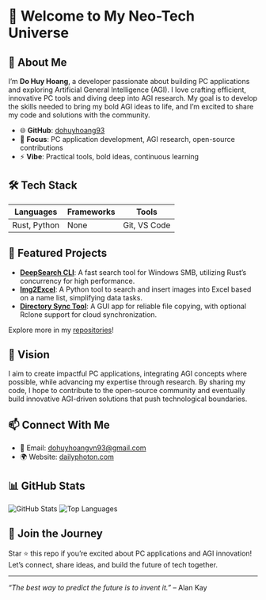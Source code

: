 # 👋 Welcome to My Neo-Tech Universe

## 🚀 About Me

I’m **Do Huy Hoang**, a developer passionate about building PC applications and exploring Artificial General Intelligence (AGI). I love crafting efficient, innovative PC tools and diving deep into AGI research. My goal is to develop the skills needed to bring my bold AGI ideas to life, and I’m excited to share my code and solutions with the community.

- 🌐 **GitHub**: [dohuyhoang93](https://github.com/dohuyhoang93)
- 💼 **Focus**: PC application development, AGI research, open-source contributions
- ⚡ **Vibe**: Practical tools, bold ideas, continuous learning

## 🛠️ Tech Stack

| **Languages** | **Frameworks** | **Tools** |
|---------------|----------------|-----------|
| Rust, Python  | None           | Git, VS Code |

## 🌟 Featured Projects

- **[DeepSearch CLI](https://github.com/dohuyhoang93/DeepSearch)**: A fast search tool for Windows SMB, utilizing Rust’s concurrency for high performance.
- **[Img2Excel](https://github.com/dohuyhoang93/img2excel)**: A Python tool to search and insert images into Excel based on a name list, simplifying data tasks.
- **[Directory Sync Tool](https://github.com/dohuyhoang93/DirectorySync)**: A GUI app for reliable file copying, with optional Rclone support for cloud synchronization.

Explore more in my [repositories](https://github.com/dohuyhoang93?tab=repositories)!

## 🔮 Vision

I aim to create impactful PC applications, integrating AGI concepts where possible, while advancing my expertise through research. By sharing my code, I hope to contribute to the open-source community and eventually build innovative AGI-driven solutions that push technological boundaries.

## 📫 Connect With Me

- 📧 Email: [dohuyhoangvn93@gmail.com](mailto:dohuyhoangvn93@gmail.com)
- 🌍 Website: [dailyphoton.com](https://dailyphoton.com)

## 📊 GitHub Stats

![GitHub Stats](https://github-readme-stats.vercel.app/api?username=dohuyhoang93&show_icons=true&theme=radical)
![Top Languages](https://github-readme-stats.vercel.app/api/top-langs/?username=dohuyhoang93&layout=compact&theme=radical)

## 🌌 Join the Journey

Star ⭐ this repo if you’re excited about PC applications and AGI innovation! Let’s connect, share ideas, and build the future of tech together.

---

*“The best way to predict the future is to invent it.”* – Alan Kay
